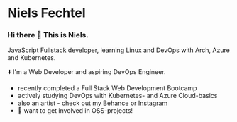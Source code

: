 # Niels Fechtel
### Hi there 👋 This is Niels. 
JavaScript Fullstack developer, learning Linux and DevOps with Arch, Azure and Kubernetes. 

⬇️ I'm a Web Developer and aspiring DevOps Engineer.
- recently completed a Full Stack Web Development Bootcamp
- actively studying DevOps with Kubernetes- and Azure Cloud-basics
- also an artist - check out my [Behance](https://www.behance.net/nielsfechtel) or [Instagram](https://www.instagram.com/nielsfechtel/)
- 🤝 want to get involved in OSS-projects!

